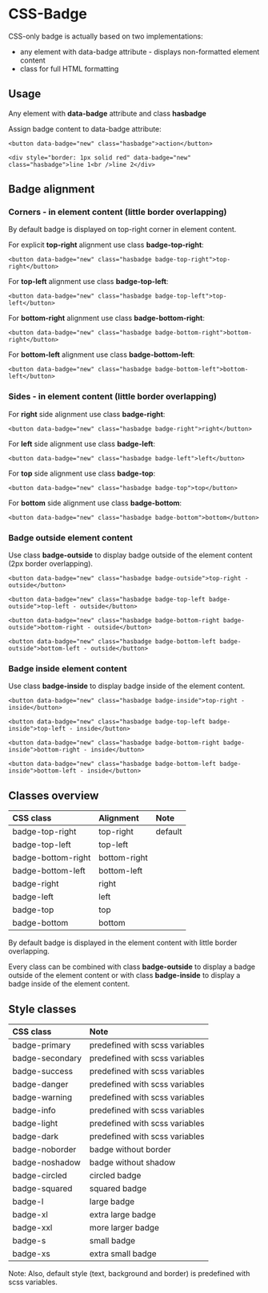 # CSS-Badge

CSS-only badge is actually based on two implementations:
- any element with data-badge attribute - displays non-formatted element content
- class for full HTML formatting

## Usage

Any element with **data-badge** attribute and class **hasbadge**

Assign badge content to data-badge attribute:

    <button data-badge="new" class="hasbadge">action</button>
    
    <div style="border: 1px solid red" data-badge="new" class="hasbadge">line 1<br />line 2</div>

## Badge alignment

### Corners - in element content (little border overlapping)

By default badge is displayed on top-right corner in element content.

For explicit **top-right** alignment use class **badge-top-right**:

    <button data-badge="new" class="hasbadge badge-top-right">top-right</button>

For **top-left** alignment use class **badge-top-left**:

    <button data-badge="new" class="hasbadge badge-top-left">top-left</button>

For **bottom-right** alignment use class **badge-bottom-right**:

    <button data-badge="new" class="hasbadge badge-bottom-right">bottom-right</button>

For **bottom-left** alignment use class **badge-bottom-left**:

    <button data-badge="new" class="hasbadge badge-bottom-left">bottom-left</button>

### Sides - in element content (little border overlapping)

For **right** side alignment use class **badge-right**:

    <button data-badge="new" class="hasbadge badge-right">right</button>

For **left** side alignment use class **badge-left**:

    <button data-badge="new" class="hasbadge badge-left">left</button>

For **top** side alignment use class **badge-top**:

    <button data-badge="new" class="hasbadge badge-top">top</button>

For **bottom** side alignment use class **badge-bottom**:

    <button data-badge="new" class="hasbadge badge-bottom">bottom</button>

### Badge outside element content

Use class **badge-outside** to display badge outside of the element content (2px border overlapping).

    <button data-badge="new" class="hasbadge badge-outside">top-right - outside</button>

    <button data-badge="new" class="hasbadge badge-top-left badge-outside">top-left - outside</button>

    <button data-badge="new" class="hasbadge badge-bottom-right badge-outside">bottom-right - outside</button>

    <button data-badge="new" class="hasbadge badge-bottom-left badge-outside">bottom-left - outside</button>

### Badge inside element content

Use class **badge-inside** to display badge inside of the element content.

    <button data-badge="new" class="hasbadge badge-inside">top-right - inside</button>

    <button data-badge="new" class="hasbadge badge-top-left badge-inside">top-left - inside</button>

    <button data-badge="new" class="hasbadge badge-bottom-right badge-inside">bottom-right - inside</button>

    <button data-badge="new" class="hasbadge badge-bottom-left badge-inside">bottom-left - inside</button>

## Classes overview

| CSS class | Alignment | Note |
| :----------- | :----------- | :----------- |
| badge-top-right       | top-right | default |
| badge-top-left      | top-left      |    |
| badge-bottom-right | bottom-right      |     |
| badge-bottom-left | bottom-left      |     |
| badge-right | right      |     |
| badge-left | left      |     |
| badge-top | top      |     |
| badge-bottom | bottom      |     |

By default badge is displayed in the element content with little border overlapping.

Every class can be combined with class **badge-outside** to display a badge outside of the element content or
with class **badge-inside** to display a badge inside of the element content.

## Style classes
| CSS class   |  Note        |
| :----------- |  :----------- |
| badge-primary      | predefined with scss variables |
| badge-secondary      | predefined with scss variables |
| badge-success      | predefined with scss variables |
| badge-danger      | predefined with scss variables |
| badge-warning      | predefined with scss variables |
| badge-info      | predefined with scss variables |
| badge-light      | predefined with scss variables |
| badge-dark      | predefined with scss variables |
| badge-noborder      | badge without border |
| badge-noshadow      | badge without shadow |
| badge-circled      | circled badge |
| badge-squared      | squared badge |
| badge-l      | large badge |
| badge-xl      | extra large badge |
| badge-xxl      | more larger badge |
| badge-s      | small badge |
| badge-xs     | extra small badge |

Note: Also, default style (text, background and border) is predefined with scss variables.